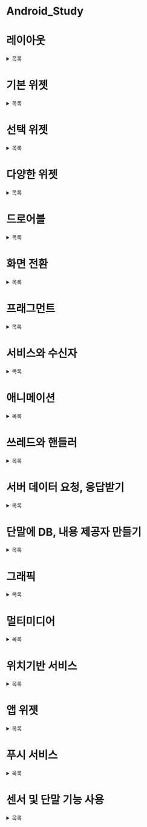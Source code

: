 # Android_Study

# 레이아웃
  <details> 
  <summary> 목록 </summary>
  
  * 레이아웃 공통
    - xml 이해
      + 접두어
        + xmlns:android > 안드로이드 기본 SDK에 포함되어 있는 속성
        + xmlns:app > 프로젝트에서 사용하는 외부 라이브러리에 포함되어 있는 속성
        + xmlns:tools > 디자이너 도구 등에서 화면에 보여줄 때 사용. 앱에서는 보이지 않음(적용x)
    - 크기 단위
      + | 이름| 단위 표현| 설명 |
        | -- | -- | -- | 
        | px | 픽셀 | 화면 픽셀의 수|
        | dp 또는 dip | 밀도 독립적 픽셀 | 160dpi 화면을 기준으로 한 픽셀 <br/> 해상도에 비례하는 비슷한 크기로 보이게할때 사용 |
        | sp 또는 sip | 축척 독립적 픽셀 | 텍스트 크기 지정에 사용하는 단위, 글꼴의 설정에 따라 1sp당 픽셀수가 달라짐|
        | in | 인치 | 1인치로 된 물리적 길이 |
        | mm | 밀리미터 | 1밀리미터로 된 물리적 길이 |
        | em | 텍스트 크기 | 글꼴과 상관없이 동일한 텍스트 크기 표시|
    - 테두리, 마진, 패딩
      + 테두리선을 기준으로 테두리선의 바깥쪽 공간을 마진이라 함
      + 테두리선을 기준을 안쪽의 공간을 패딩이라 함
    - Context
      + 객체의 정보를 담고있는 객체. 구성 요소인 뷰에 대한 정보를 쉽게 확인하고 설정할 수 있도록 인자로 전달됨
      + 뷰 객체를 코드에서 만들 떄는 항상 Context 객체가 요구됨
    - 정렬
      + layout_gravity > 부모 컨테이너의 여유 공간에 뷰가 모두 채워지지 않아, 여유 공간이 생겼을 때 안에서 뷰를 어떻게 정렬할건지
      + gravity > 뷰 안에 표시하는 내용물들을 어떻게 정렬할 것인지
    - layout_weight
      + 부모 컨테이너에 남아 있는 여유 공간을 분할하여, 기존에 추가했던 뷰에 할당
      + 비율로 지정
  
  * 제약 레이아웃
    - 이해
      + 뷰의 크기와 위치를 결정할 때, 제약 조건을 사용
      + 제약 조건이란 뷰가 레이아웃 안의 다른 요소와 어떻게 연결되는지 알려주는 것
      + 제약 조건은 뷰의 연결점과 대상(타깃)을 연결하여 설정
      + 타킷은 1. 같은 부모 레이아웃 안에 들어있는 다른 뷰의 연결점, 2. 부모 레이아웃의 연결점, 3. 가이드라인 등이 될 수 있다
      + 연결점은 1. 위, 아래, 왼, 오른쪽, 2. 가로축 가운데, 세로축 가운데, 3. 베이스라인 등이 될 수 있다 
    - 가이드라인
      + 여러 개의 뷰를 일정한 기준 선에 정렬할 때 사용
      + 뷰처럼 화면에 추가할 수 있지만, 화면에 보이지 않음
  
  
  * 리니어 레이아웃
    - 이해
      + 박스 모델을 사용하는 레이아웃
      + 한쪽 방향으로 차례대로 뷰를 추가하며 화면을 구성함
      + 뷰가 차지할 수 있는 사각형 영역을 할당하여 구성
  
  * 상대 레이아웃
    - 이해
      + 부모 컨테이너나 다른 뷰와의 상대적인 위치를 이용해 뷰의 위치를 결정할 수 있는 레이아웃
      + 규칙 기반의 모델
      + 제약 레이아웃을 사용하게 되므로써, 권장하지 않음
    - 속성
      + 부모 컨테이너와의 상대적 위치 이용
        + layout_alignParentTop
        + layout_alignParentBottom
        + layout_alignParentLeft
        + layout_alignParentRight
        + layout_centerHorizontal
        + layout_centerVertical
        + layout_centerInParent
      + 다른 뷰와의 상대적 위치 이용
        + layout_above
        + layout_below
        + layout_toLeftOf
        + layout_toRightOf
        + layout_alignTop
        + layout_alignBottom
        + layout_alignLeft
        + layout_alignRight
        + layout_alignBaseline
        
  * 테이블 레이아웃
    - 이해
      + 각각의 행과 그 안에 여러 개의 열을 넣어 레이아웃을 구성
      + 격자 모양의 배열을 사용하여 화면을 구성하는 레이아웃
    - 핵심 태그 및 속성
      + TableLow 태그 > 한 행을 의미, 안에 여러개의 뷰가 들어가고 이들이 각각 열이 됨
      + stretchColumns 속성 > 가로방향으로 여유가 있다면, 그 여유공간을 채우도록 컬럼을 설정(ex> 0,1,2)
      + shrinkColumns 속성 > 부모 컨테이너의 폭에 맞추도록 각 열의 폭을 강제로 축소
      + layout_column 속성 > 칼럼 인덱스를 지정하여, 순서를 설정
      + layout_span 속성 > 뷰가 여러 칼럼에 걸쳐있도록 만드는 속성(ex> 2)
      
  * 프레임 레이아웃
    - 이해
      + 싱글 모델을 기반으로 한 레이아웃
      + 가장 상위에 있는 하나의 뷰 또는 뷰그룹만 보여줌
      + 여러 개의 뷰가 들어가면 중첩하여 쌓게됨.
      + 가장 단순하지만 여러 개의 뷰를 중첩한 후, 각 뷰를 전환하여 보여주는 방식으로 자주 사용
    - 핵심 속성
      + 가시성(visibility)
     
  * 스크롤 뷰
    - 이해
      + 추가된 뷰의 영역이 한눈에 보이지 않을 때 사용
      + 스크롤 뷰 안에 뷰를 넣으면 스크롤이 생김
      
    - 핵심 태그 및 속성
      + HorizontalScrollView 태그 > 수평 스크롤을 위한 스크롤 뷰
      + ScrollView 태그 > 수직 스크롤을 위한 스크롤  
  </details>
  
  
  
# 기본 위젯
  <details>
  <summary> 목록 </summary>
  
  * 기본 위젯
    - TextView
      + 속성
        + text
          ~~~
              android:text="여기에 사용자 이름을 입력하세요. 이름은 한 줄로 표시됩니다."
          ~~~
        + textColor
          + 일반적으로 #AARRGGBB 포맷을 이용(Alpha는 투명하지 않음-FF ~ 투명함 00까지)
          ~~~
              android:textColor="#FFFF0000"
          ~~~
        + textSize
          + sp단위 권장(단말의 해상도에 따라 글자의 크기를 일정한 크기로 보일 수 있게 하고, 폰트도 반영되기 떄문)
          ~~~
              android:textSize="40sp"
          ~~~
        + textStyle
          + 문자열의 스타일 속성 지정(normal, bold, italic ...)
          ~~~
              android:textStyle="bold"
          ~~~
        + typeFace
          + 문자열의 폰트 지정(normal, sans, serif, monospace ...)
          + 다른 폰트가 필요하다면 폰트를 앱에 추가하고 설정하면 됨
          ~~~
              android:typeface="serif"
          ~~~
        + maxLines
          + 텍스트뷰에서 표시하는 문자열의 최대 줄 수 설정
          + 한줄이 넘어가면 표시되지 않음
          ~~~
              android:maxLines="1"
          ~~~
        + autoLink
          + 문서에 포함된 웹페이지 주소나 이메일 주소를 링크 색상으로 표시, 누르면 바로 접속하거나 편집기를 띄워주는 기능을 설정
        
        + lineSpacingMultiplier
          + 줄 간격을 기본 줄 간격의 배수로 설정할 때 사용
          
        + lineSpacingExtra
          + 줄 간격을 여유 값으로 설정할 때 사용
          
        + capitalize
          + 글자, 단어, 문장 단위로 대소문자를 조절
          + characters, word, sentences ... 
          + 각각 기준으로 맨 앞 글자를 대문자로 바꿔줌
          

        
      + text 설정 
        + /app/res/values의 strings.xml파일에 작성한 문자열을 지정하는 방법을 권장
        + 레이아웃(xml)과 문자열 파일을 구분하는 것이 유용
        + 다국어 지원이라는 장점도 있음(단말의 설정에 따라 /app/res/values-??/strings.xml의 문자열이 표시됨)
        
    - Button
      + Normal Button
      + Check Box
        + 메서드
          + boolean isChecked()
          + void setChecked(boolean checked)
          + void toggle()
        + 리스너
          + void onCheckedChanged(CompoundButton buttonView, boolean isChecked)
      + Radio Button
        + 메소드
          + boolean isChecked()
          + void setChecked(boolean checked)
          + void toggle()
        + 리스너
          + void onCheckedChanged(CompoundButton buttonView, boolean isChecked)
        + 라디오 그룹과 버튼으로 이루어져있다(하나 선택하면 나머지가 해제되도록 묶어줘야 함)
          ~~~
              <RadioGroup
                  android:id="@+id/radioGroup01"
                  android:layout_width="wrap_content"
                  android:layout_height="wrap_content"
                  android:layout_marginTop="20dp"
                  android:orientation="horizontal"
                  android:paddingLeft="10dp"
                  android:paddingRight="10dp">

                  <RadioButton
                      android:id="@+id/radio01"
                      android:layout_width="wrap_content"
                      android:layout_height="wrap_content"
                      android:text="남성"
                      android:textColor="#ff55aaff"
                      android:textSize="24sp"
                      android:textStyle="bold" />

                  <RadioButton
                      android:id="@+id/radio02"
                      android:layout_width="wrap_content"
                      android:layout_height="wrap_content"
                      android:text="여성"
                      android:textColor="#ff55aaff"
                      android:textSize="24sp"
                      android:textStyle="bold" />
              </RadioGroup>
          ~~~
    - EditText
      + 설명
        + 입력상자의 역할(사용자에게 값을 입력받음)
      + 속성
        + hint
          + 간단한 안내글 표시
          ~~~
              android:hint="이름을 입력하세요."
          ~~~
        + textColorHint
        + inputType
          + 입력하는 문자의 유형 지정
          ~~~
              android:inputType="text"
          ~~~
        + selectAllOnFocus
          + 선택할 때마다 전체 내용을 수정할 수 있도록 함
        + cursorVisible
          + 커서가 보일지 결정
        + editable
          + 문자열의 편집 가능을 설정
        + ellipsize
          + 입력한 내용의 생략할 부분을 설정
          + none, start, middle, end ...
     
      + 메서드
        + getSelectionStart()
          + 선택된 영역의 시작 위치를 반환
        + getSelectionEnd()
          + 선택된 영역의 끝 위치를 반환
        + setSelection()
          + 선택 영역을 지정
        + extendSelection()
          + 선택 영역을 확장
        + selectAll()
          + 전체 문자열 선택
        + getText()
      
      + 리스너
        + public void addTextChangedListener(TextWatcher watcher) 
          + 사용자 입력에 의해 바뀔떄마다 확인하는 기능
        + TextWatcher 인터페이스
          + void beforeTextChanged(CharSequence s, int start, int count, int after)
          + void afterTextChanged(Editable s)
          + void onTextChanged(CharSequence s, int start, int before, int count)
    
    - ImageView & ImageButton
      + 두 위젯간 차이점
        버튼처럼 사용할 수 있는가 없는가 
      + 속성
        + src, srcCompat
          + 원본 이미지를 설정
          + JPG or PNG
          ~~~
              android:srcCompat="@drawable/person"
              or
              android:src="@drawable/person"
              or
              android:background="@drawable/person"
          ~~~
        + maxWidth, maxHeight
          + 이미지가 표시되는 최대 폭, 높이를 설정
          ~~~
              android:maxWidth="100dp"
              android:maxHeight="100dp"
          ~~~
        + tint
          + 보이는 이미지의 색상을 설정
          + 포멧은 #AARRGGBB
          ~~~
              android:tint="#AAAAAAAA"
          ~~~
        + scaleType
          + 이미지 뷰의 크기에 맞게 원본 이미지를 자동으로 늘리거나 줄여서 보여줄 것인가를 설정
          + fitXY, centerCrop, centerInside .... 
          ~~~
              android:scaleType="centerCrop"
          ~~~
      + drawable 사용법
        + 이미지를 나타내려면 /app/res/drawable에 먼저 저장해야 됨
        + 드로어블은 뷰에 설정할 수 있는 ㅐㄱㄱ체를 의미함
        + 상태에 따라 그래픽이나 이미지가 선택적으로 보이게 해줌
        + 해상도에 따라 포더를 구분해야 됨
          + 초고해상도 > dawable-xhdpi, dawable-xxhdpi, dawable-xxxhdpi
          + 고해상도 > dawable-hdpi
          + 중간해상도 > dawable-mdpi
          + 저해상도 > dawable-Idli
        + 종류
          |드로어블 | 설명|
          | -- | -- |
          |Bitmap dradddddddd <br/> 비트맵 그래픽 파일을 사용해서 생성|
          |상태 드로어블|상태별로 다른 비트맵 그래픽 참조|
          |전환 드로어블|두 개의 드로어블을 서로 전환할 수 있음|
          |셰이프 드로어블|색상과 그러데이션을 포함하여 도형 모양을 정의할 수 있음|
          |인셋 드로어블|지정된 거리만큼 다른 드로어블을 들어서 보여줄 수 있음|
          |클립 드로어블|
          
  * 이벤트 처리 이해
    - 처리방식 이해
    - 이벤트 종류
    - 처리하기
    
  * 토스트
  * 스낵바
  * 대화상자
  * 프로그레스바
  </details>



# 선택 위젯
  <details>
  <summary> 목록 </summary>
  
  * 나인패치 이미지
  * 커스텀 뷰
  * 카드뷰
  * 리싸이클러뷰
  * 스피너
  </details>



# 다양한 위젯
  <details>
  <summary> 목록 </summary>
  
  * 앱 화면에 웹 브라우저 넣기
  * 시크바
  * 키패드
  </details>



# 드로어블
  <details>
  <summary> 목록 </summary>
  
  * 드로어블
    - 설명
    - 종류 & 설명
    - 
  </details>



# 화면 전환
  <details>
  <summary> 목록 </summary>
  
  * 레이아웃 인플레이션 이해
  * 다수의 화면 만들고, 화면간 전환하기
  * 인텐트
  * 플래그와 부가 데이터
  * 태스크 관리
  * 액비티시 수명주기
  * SharedPreferences
  </details>
  
  
  
# 프래그먼트
  <details>
  <summary> 목록 </summary>
  
  * 프래그먼트
  * 액션바
  * 상단 탭
  * 하단 탭
  * 뷰페이저
  * 바로가기 메뉴
  </details>
  
  
  
# 서비스와 수신자
  <details>
  <summary> 목록 </summary>
  
  * 서비스
  * 브로드캐스트 수신자
  * 위험 권한 부여
  * 리소스와 매니페스트
  * 그래들
  </details>
  
  
  
# 애니메이션
  <details>
  <summary> 목록 </summary>
  
  * 애니메이션
  * 페이지 슬라이딩
  </details>
  
  
  
# 쓰레드와 핸들러
  <details>
  <summary> 목록 </summary>
  
  * 핸들러
  * 일정 시간 후 실행
  * 쓰레드로 메시지 전송
  * AsyncTask
  * 쓰레드로 애니메이션
  </details>
  
  
  
# 서버 데이터 요청, 응답받기
  <details>
  <summary> 목록 </summary>
  
  * 네트워킹
  * 소켓 사용
  * 웹으로 요청
  * Volley 
  * JSON 데이터 다루기
  * 영화 정보 가져오기
  </details>
  
  
  
# 단말에 DB, 내용 제공자 만들기
  <details>
  <summary> 목록 </summary>
  
  * 모바일 DB란
  * DB와 테이블 만들기
  * 헬퍼 클래스로 업그레이드 지원
  * 데이터 조회
  * 내용 제공자
  * 앨범과 연락처 조회
  </details>
  
  
  
# 그래픽
  <details>
  <summary> 목록 </summary>
  
  * 뷰에 그래픽 그리기
  * 드로어블 객체로 만들어 그리기
  * 비트맵 이미지 사용
  * 페인트보드 
  * 멀티터치 이미지 뷰어
  * 머티리얼 디자인
  </details>
  
  
  
# 멀티미디어
  <details>
  <summary> 목록 </summary>
  
  * 카메라로 사진 찍어 저장
  * 화면에 카메라 미리보기 넣기
  * 음악 파일 재생
  * 동영상 재생
  * 오디오 녹음하여 저장
  * 동영상 녹화
  * 유튜브 영상 재생
  </details>
  
  
  
# 위치기반 서비스
  <details>
  <summary> 목록 </summary>
  
  * GPS로 내 위치 확인
  * 현재 위치 지도로 보여주기
  * 지도에 아이콘 추가
  </details>
  
  
  
# 앱 위젯
  <details>
  <summary> 목록 </summary>
  
  * 앱위젯
  </details>
  
  
  
# 푸시 서비스
  <details>
  <summary> 목록 </summary>
  
  * 진동과 소리로 알려주기
  * 상단 알림으로 알려주기
  * 푸시 서비스
  </details>
  
  
  
# 센서 및 단말 기능 사용
  <details>
  <summary> 목록 </summary>
  
  * 센서
  * 시스템 서비스
  * 네트워크 기능 활용
  * 다중 창 지원
  </details>
